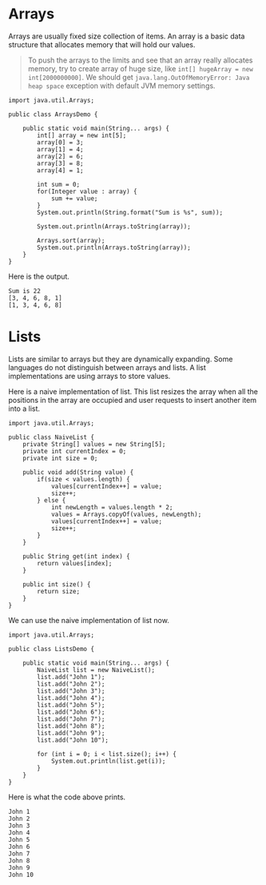 # Arrays

Arrays are usually fixed size collection of items. An array is a basic data structure that allocates memory that will hold our values. 

> To push the arrays to the limits and see that an array really allocates memory, try to create array of huge size, like `int[] hugeArray = new int[2000000000]`. We should get `java.lang.OutOfMemoryError: Java heap space` exception with default JVM memory settings.

```
import java.util.Arrays;

public class ArraysDemo {

    public static void main(String... args) {
        int[] array = new int[5];
        array[0] = 3;
        array[1] = 4;
        array[2] = 6;
        array[3] = 8;
        array[4] = 1;

        int sum = 0;
        for(Integer value : array) {
            sum += value;
        }
        System.out.println(String.format("Sum is %s", sum));

        System.out.println(Arrays.toString(array));

        Arrays.sort(array);
        System.out.println(Arrays.toString(array));
    }
}
```

Here is the output. 

```
Sum is 22
[3, 4, 6, 8, 1]
[1, 3, 4, 6, 8]
```

# Lists

Lists are similar to arrays but they are dynamically expanding. Some languages do not distinguish between arrays and lists. A list implementations are using arrays to store values. 

Here is a naive implementation of list. This list resizes the array when all the positions in the array are occupied and user requests to insert another item into a list. 

```
import java.util.Arrays;

public class NaiveList {
    private String[] values = new String[5];
    private int currentIndex = 0;
    private int size = 0;

    public void add(String value) {
        if(size < values.length) {
            values[currentIndex++] = value;
            size++;
        } else {
            int newLength = values.length * 2;
            values = Arrays.copyOf(values, newLength);
            values[currentIndex++] = value;
            size++;
        }
    }

    public String get(int index) {
        return values[index];
    }

    public int size() {
        return size;
    }
}
```

We can use the naive implementation of list now. 

```
import java.util.Arrays;

public class ListsDemo {

    public static void main(String... args) {
        NaiveList list = new NaiveList();
        list.add("John 1");
        list.add("John 2");
        list.add("John 3");
        list.add("John 4");
        list.add("John 5");
        list.add("John 6");
        list.add("John 7");
        list.add("John 8");
        list.add("John 9");
        list.add("John 10");

        for (int i = 0; i < list.size(); i++) {
            System.out.println(list.get(i));
        }
    }
}
```

Here is what the code above prints. 

```
John 1
John 2
John 3
John 4
John 5
John 6
John 7
John 8
John 9
John 10
```



